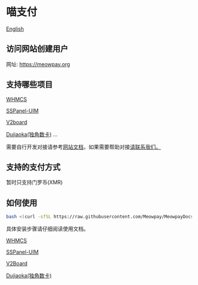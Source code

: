 # 喵支付
[English](https://github.com/Meowpay/MeowpayDocs/blob/main/README_EN.md)

## 访问网站创建用户
网址: <a href="https://meowpay.org" target="_blank" >https://meowpay.org</a>

## 支持哪些项目
[WHMCS](https://www.whmcs.com/)

[SSPanel-UIM](https://github.com/Anankke/SSPanel-Uim)

[V2board](https://github.com/v2board/v2board)

[Dujiaoka(独角数卡)](https://github.com/assimon/dujiaoka)
...

需要自行开发对接请参考<a href="https://meowpay.org/docs" target="_blank" >网站文档</a>，如果需要帮助对接<a href="https://t.me/MeowPayChannel" target="_blank">请联系我们。</a>

## 支持的支付方式
暂时只支持门罗币(XMR)

## 如何使用
``` bash
bash <(curl -sfSL https://raw.githubusercontent.com/Meowpay/MeowpayDocs/main/install.sh)
```

具体安装步骤请仔细阅读使用文档。

[WHMCS](https://github.com/Meowpay/MeowpayDocs/blob/main/docs/WHMCS_CN.md)

[SSPanel-UIM](https://github.com/Meowpay/MeowpayDocs/blob/main/docs/SSPanel-UIM.md)

[V2Board](https://github.com/Meowpay/MeowpayDocs/blob/main/docs/V2Board.md)

[Dujiaoka(独角数卡)](https://github.com/Meowpay/MeowpayDocs/blob/main/docs/Dujiaoka_CN.md)